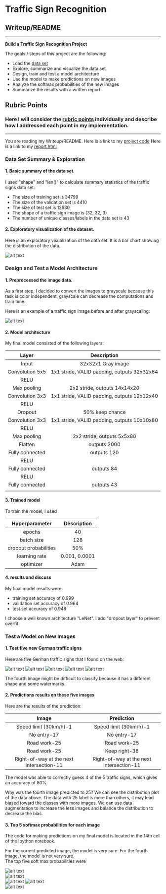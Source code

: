 # **Traffic Sign Recognition** 

## Writeup/README

---

**Build a Traffic Sign Recognition Project**

The goals / steps of this project are the following:
* Load the [data set](https://s3-us-west-1.amazonaws.com/udacity-selfdrivingcar/traffic-signs-data.zip)
* Explore, summarize and visualize the data set
* Design, train and test a model architecture
* Use the model to make predictions on new images
* Analyze the softmax probabilities of the new images
* Summarize the results with a written report


[//]: # (Image References)

[image1]: ./results/labels_distribution.jpg "Visualization"
[image2]: ./results/comparison.jpg "Grayscaling"
[image4]: ./sources/sign1.jpg "Traffic Sign 1"
[image5]: ./sources/sign2.jpg "Traffic Sign 2"
[image6]: ./sources/sign3.jpg "Traffic Sign 3"
[image7]: ./sources/sign4.jpg "Traffic Sign 4"
[image8]: ./sources/sign5.jpg "Traffic Sign 5"
[image14]: ./results/sign1.jpg "Traffic Sign 1"
[image15]: ./results/sign2.jpg "Traffic Sign 2"
[image16]: ./results/sign3.jpg "Traffic Sign 3"
[image17]: ./results/sign4.jpg "Traffic Sign 4"
[image18]: ./results/sign5.jpg "Traffic Sign 5"

## Rubric Points
### Here I will consider the [rubric points](https://review.udacity.com/#!/rubrics/481/view) individually and describe how I addressed each point in my implementation.  

---

You are reading my Writeup/README. 
Here is a link to my [project code](https://github.com/OctopusNO1/Classify-TrafficSign/blob/master/Traffic_Sign_Classifier.ipynb)
Here is a link to my [report.html](https://github.com/OctopusNO1/Classify-TrafficSign/blob/master/Traffic_Sign_Classifier.html)

### Data Set Summary & Exploration

#### 1. Basic summary of the data set. 

I used "shape" and "len()" to calculate summary statistics of the traffic signs data set:

* The size of training set is 34799
* The size of the validation set is 4410
* The size of test set is 12630
* The shape of a traffic sign image is (32, 32, 3)
* The number of unique classes/labels in the data set is 43

#### 2. Exploratory visualization of the dataset.

Here is an exploratory visualization of the data set. It is a bar chart showing the distribution of the data.

![alt text][image1]

### Design and Test a Model Architecture

#### 1. Preprocessed the image data.  

As a first step, I decided to convert the images to grayscale because this task is color independent, grayscale can decrease the computations and train time.

Here is an example of a traffic sign image before and after grayscaling.

![alt text][image2]

#### 2. Model architecture 

My final model consisted of the following layers:

| Layer         		|     Description	        					| 
|:---------------------:|:---------------------------------------------:| 
| Input         		| 32x32x1 Gray image   							| 
| Convolution 5x5     	| 1x1 stride, VALID padding, outputs 32x32x64 	|
| RELU					|												|
| Max pooling	      	| 2x2 stride,  outputs 14x14x20 				|
| Convolution 3x3	    | 1x1 stride, VALID padding, outputs 12x12x40 	|
| RELU					|												|
| Dropout			    | 50% keep chance								|
| Convolution 3x3     	| 1x1 stride, VALID padding, outputs 10x10x80 	|
| RELU					|												|
| Max pooling	      	| 2x2 stride,  outputs 5x5x80 				    |
| Flatten   	      	| outputs 2000                                 |
| Fully connected		| outputs 120	      						    |
| RELU					|												|
| Fully connected		| outputs 84	      						    |
| RELU					|												|
| Fully connected		| outputs 43	      						    |
|						|												|

#### 3. Trained model

To train the model, I used 

| Hyperparameter       |     Description	        					| 
|:---------------------:|:---------------------------------------------:| 
| epochs      			| 40											|
| batch size			| 128											|
| dropout probabilities	| 50%											|
| learning rate			| 0.001, 0.0001									|
| optimizer     		| Adam      	      						    |

#### 4. results and discuss 

My final model results were:
* training set accuracy of 0.999
* validation set accuracy of 0.964
* test set accuracy of 0.948

I choose a well known architecture "LeNet". I add "dropout layer" to prevent overfit.
 

### Test a Model on New Images

#### 1. Test five new German traffic signs

Here are five German traffic signs that I found on the web:

![alt text][image4] ![alt text][image5] ![alt text][image6] 
![alt text][image7] ![alt text][image8]

The fourth image might be difficult to classify because it has a different shape and some watermarks.  

#### 2. Predictions results on these five images

Here are the results of the prediction:

| Image			                                |     Prediction	        					| 
|:---------------------------------------------:|:-------------------------------------------:| 
| Speed limit (30km/h)-1                       | Speed limit (30km/h)-1   					    | 
| No entry-17    			                    | No entry-17 									|
| Road work-25					                | Road work-25									|
| Road work-25	      		                    | Keep right-38					 				|
| Right-of-way at the next intersection-11     | Right-of-way at the next intersection-11     |

The model was able to correctly guess 4 of the 5 traffic signs, which gives an accuracy of 80%.  

Why was the fourth image predicted to 25? We can see the distribution plot of the data above. 
The data with 25 label is more than others, it may lead biased toward the classes with more images. 
We can use data augmentation to increase the less images and balance the distribution to decrease the bias.

#### 3. Top 5 softmax probabilities for each image

The code for making predictions on my final model is located in the 14th cell of the Ipython notebook.

For the correct predicted image, the model is very sure. For the fourth image, the model is not very sure.  
The top five soft max probabilities were

![alt text][image14]  
![alt text][image15]  
![alt text][image16] 
![alt text][image17]  
![alt text][image18]



